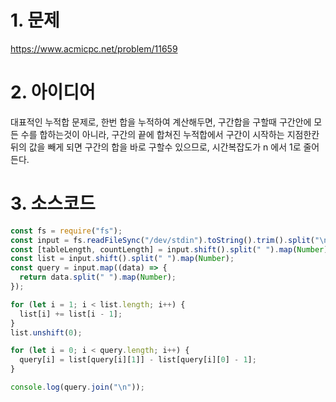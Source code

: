 # 1. 문제

https://www.acmicpc.net/problem/11659

# 2. 아이디어

대표적인 누적합 문제로, 한번 합을 누적하여 계산해두면, 구간합을 구할때 구간안에 모든 수를 합하는것이 아니라, 구간의 끝에 합쳐진 누적합에서 구간이 시작하는 지점한칸 뒤의 값을 빼게 되면 구간의 합을 바로 구할수 있으므로, 시간복잡도가 n 에서 1로 줄어든다.

# 3. 소스코드

```javascript
const fs = require("fs");
const input = fs.readFileSync("/dev/stdin").toString().trim().split("\n");
const [tableLength, countLength] = input.shift().split(" ").map(Number);
const list = input.shift().split(" ").map(Number);
const query = input.map((data) => {
  return data.split(" ").map(Number);
});

for (let i = 1; i < list.length; i++) {
  list[i] += list[i - 1];
}
list.unshift(0);

for (let i = 0; i < query.length; i++) {
  query[i] = list[query[i][1]] - list[query[i][0] - 1];
}

console.log(query.join("\n"));
```
